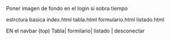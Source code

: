 
Poner imagen de fondo en el login si sobra tiempo

estrctura basica
index.html
tabla.html
formulario.html
listado.html


EN el navbar (top)
Tabla| formilario| listado | desconectar